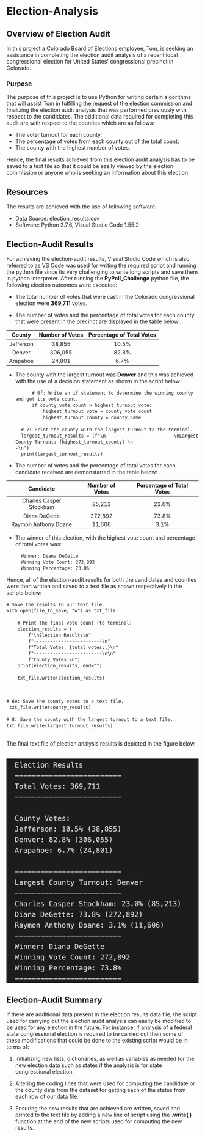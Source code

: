 # Election-Analysis

## Overview of Election Audit

 In this project a Colorado Board of Elections employee, Tom, is seeking an assistance in completing the election audit analysis of a recent local congressional election for United States' congressional precinct in Colorado. 

### Purpose

The purpose of this project is to use Python for writing certain algorithms that will assist Tom in fulfilling the request of the election commission and finalizing the election audit analysis that was performed previously with respect to the candidates. The additional data required for completing this audit are with respect to the counties which are as follows: 

- The voter turnout for each county.
- The percentage of votes from each county out of the total count.
- The county with the highest number of votes.

Hence, the final results achieved from this election audit analysis has to be saved to a text file so that it could be easily viewed by the election commission or anyone who is seeking an information about this election.

## Resources

The results are achieved with the use of following software:

- Data Source: election_results.csv
- Software: Python 3.7.6, Visual Studio Code 1.55.2

## Election-Audit Results

For achieving the election-audit results, Visual Studio Code which is also referred to as VS Code was used for writing the required script and running the python file since its very challenging to write long scripts and save them in python interpreter. After running the **PyPoll_Challenge** python file, the following election outcomes were executed:

- The total number of votes that were cast in the Colorado congressional election were **369,711** votes.


- The number of votes and the percentage of total votes for each county that were present in the precinct are displayed in the table below:

<div align="center">

| County        | Number of Votes | Percentage of Total Votes |
|     :---:     |     :---:       |           :---:           |
| Jefferson     |     38,855      |           10.5%           |
| Denver        |     306,055     |           82.8%           |
| Arapahoe      |     24,801      |           6.7%            |
</div>

- The county with the largest turnout was **Denver** and this was achieved with the use of a decision statement as shown in the script below:

            # 6f: Write an if statement to determine the winning county and get its vote count.
            if county_vote_count > highest_turnout_vote:
                highest_turnout_vote = county_vote_count
                highest_turnout_county = county_name

        # 7: Print the county with the largest turnout to the terminal.
        largest_turnout_results = (f"\n-------------------------\nLargest County Turnout: {highest_turnout_county} \n-------------------------\n")
        print(largest_turnout_results)

- The number of votes and the percentage of total votes for each candidate received  are demonstarted in the table below: 
<div align="center">

| Candidate               | Number of Votes | Percentage of Total Votes |
|     :---:               |      :---:      |           :---:           |       
| Charles Casper Stockham |     85,213      |           23.0%           |
| Diana DeGette           |     272,892     |           73.8%           |
| Raymon Anthony Doane    |     11,606      |           3.1%            |
</div>

- The winner of this election, with the highest vote count and percentage of total votes was:

        Winner: Diana DeGette
        Winning Vote Count: 272,892
        Winning Percentage: 73.8%

Hence, all of the election-audit results for both the candidates and counties were then written and saved to a text file as shown respectively in the scripts below:

    # Save the results to our text file.
    with open(file_to_save, "w") as txt_file:

        # Print the final vote count (to terminal)
        election_results = (
            f"\nElection Results\n"
            f"-------------------------\n"
            f"Total Votes: {total_votes:,}\n"
            f"-------------------------\n\n"
            f"County Votes:\n")
        print(election_results, end="")

        txt_file.write(election_results)

<br> 
        
    # 6e: Save the county votes to a text file.
     txt_file.write(county_results)

    # 8: Save the county with the largest turnout to a text file.
    txt_file.write(largest_turnout_results)
<br> 
The final text file of election analysis results is depicted in the figure below.
<br> 
<br> 

![Election Analysis Results](Resources/election_analysis_txt_results.png)

## Election-Audit Summary

If there are additional data present in the election results data file, the script used for carrying out the election audit analysis can easily be modified to be used for any election in the future. For instance, if analysis of a federal state congressional election is required to be carried out then some of these modifications that could be done to the existing script would be in terms of:


1. Initializing new lists, dictionaries, as well as variables as needed for the new election data such as states if the analysis is for state congressional election.

2. Altering the coding lines that were used for computing the candidate or the county data from the dataset for getting each of the states from each row of our data file.

3. Ensuring the new results that are achieved are written, saved and printed to the text file by adding a new line of script using the **.write( )** function at the end of the new scripts used for computing the new results.


